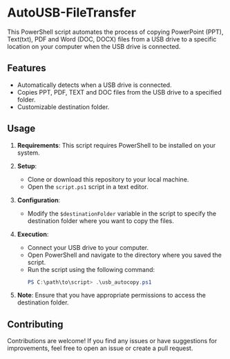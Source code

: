 # AutoUSB-FileTransfer

This PowerShell script automates the process of copying PowerPoint (PPT), Text(txt), PDF and Word (DOC, DOCX) files from a USB drive to a specific location on your computer when the USB drive is connected.

## Features

- Automatically detects when a USB drive is connected.
- Copies PPT, PDF, TEXT and DOC files from the USB drive to a specified folder.
- Customizable destination folder.

## Usage

1. **Requirements**: This script requires PowerShell to be installed on your system.

2. **Setup**: 
   - Clone or download this repository to your local machine.
   - Open the `script.ps1` script in a text editor.

3. **Configuration**:
   - Modify the `$destinationFolder` variable in the script to specify the destination folder where you want to copy the files.

4. **Execution**:
   - Connect your USB drive to your computer.
   - Open PowerShell and navigate to the directory where you saved the script.
   - Run the script using the following command:
     ```powershell
     PS C:\path\to\script> .\usb_autocopy.ps1
     ```

5. **Note**: Ensure that you have appropriate permissions to access the destination folder.


## Contributing

Contributions are welcome! If you find any issues or have suggestions for improvements, feel free to open an issue or create a pull request.

